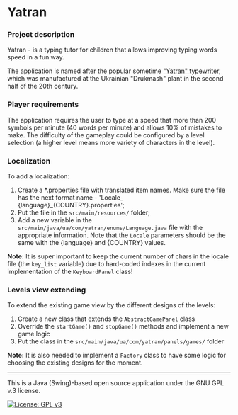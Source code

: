 # Yatran

### Project description

Yatran - is a typing tutor for children that allows improving typing words speed in a fun way.

The application is named after the popular
sometime ["Yatran" typewriter](https://uk.wikipedia.org/wiki/%D0%AF%D1%82%D1%80%D0%B0%D0%BD%D1%8C_(%D0%B4%D1%80%D1%83%D0%BA%D0%B0%D1%80%D1%81%D1%8C%D0%BA%D0%B0_%D0%BC%D0%B0%D1%88%D0%B8%D0%BD%D0%BA%D0%B0)),
which was manufactured at the Ukrainian "Drukmash" plant in the second half of the 20th century.

### Player requirements

The application requires the user to type at a speed that more than 200 symbols per minute (40 words per minute) and
allows 10% of mistakes to make. The difficulty of the gameplay could be configured by a level selection (a higher level
means more variety of characters in the level).

### Localization

To add a localization:

1. Create a *.properties file with translated item names. Make sure the file has the next format name - 'Locale_
   {language}_{COUNTRY}.properties';
2. Put the file in the `src/main/resources/` folder;
3. Add a new variable in the `src/main/java/ua/com/yatran/enums/Language.java` file with the appropriate information.
   Note that the `Locale` parameters should be the same with the {language} and {COUNTRY} values.

**Note:** It is super important to keep the current number of chars in the locale file (the `key_list` variable) due to
hard-coded indexes in the current implementation of the `KeyboardPanel` class!

### Levels view extending

To extend the existing game view by the different designs of the levels:

1. Create a new class that extends the `AbstractGamePanel` class
2. Override the `startGame()` and `stopGame()` methods and implement a new game logic
3. Put the class in the `src/main/java/ua/com/yatran/panels/games/` folder

**Note:** It is also needed to implement a `Factory` class to have some logic for choosing the existing designs for the
moment.

---
This is a Java (Swing)-based open source application under the GNU GPL v.3 license.

[![License: GPL v3](https://img.shields.io/badge/License-GPLv3-blue.svg)](https://www.gnu.org/licenses/gpl-3.0)